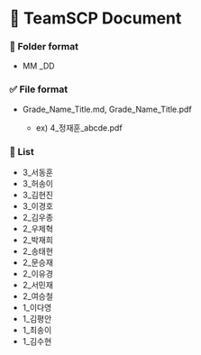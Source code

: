 
# :ledger: TeamSCP Document

### :file_folder: Folder format

  - MM _DD
 

### :white_check_mark: File format

- Grade_Name_Title.md, Grade_Name_Title.pdf

  - ex) 4_정재훈_abcde.pdf
 
### :pushpin: List
- 3_서동훈
- 3_허송이
- 3_김현진
- 3_이경호
- 2_김우종
- 2_우제혁
- 2_박재희
- 2_송태현
- 2_문승재
- 2_이유경
- 2_서민재
- 2_여승철
- 1_이다영
- 1_김평안
- 1_최송이
- 1_김수현
